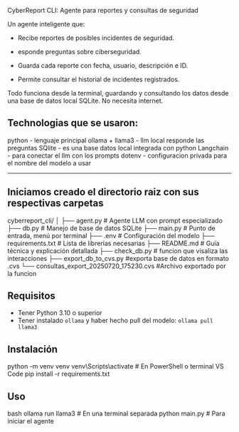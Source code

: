 CyberReport CLI: Agente para reportes y consultas de seguridad

Un agente inteligente que:

* Recibe reportes de posibles incidentes de seguridad.

* esponde preguntas sobre ciberseguridad.

* Guarda cada reporte con fecha, usuario, descripción e ID.

* Permite consultar el historial de incidentes registrados.

Todo funciona desde la terminal, guardando y consultando los datos desde una base de datos local SQLite. No necesita internet.

## Technologias que se usaron:

python - lenguaje principal
ollama + llama3 - llm local responde las preguntas
SQlite - es una base datos local integrada con python
Langchain - para conectar el llm con los prompts
dotenv - configuracion privada para el nombre del modelo a usar

----------------------------------------------------------------------

## Iniciamos creado el directorio raiz con sus respectivas carpetas

cyberreport_cli/
│
├── agent.py           # Agente LLM con prompt especializado
├── db.py              # Manejo de base de datos SQLite
├── main.py            # Punto de entrada, menú por terminal
├── .env               # Configuración del modelo
├── requirements.txt   # Lista de librerías necesarias
├── README.md          # Guía técnica y explicación detallada
├── check_db.py        # funcion que visaliza las interacciones
├── export_db_to_cvs.py #exporta base de datos en formato .cvs
└── consultas_export_20250720_175230.cvs #Archivo exportado por la funcion

## Requisitos
- Tener Python 3.10 o superior
- Tener instalado `ollama` y haber hecho pull del modelo: `ollama pull llama3`

## Instalación

python -m venv venv
venv\Scripts\activate       # En PowerShell o terminal VS Code
pip install -r requirements.txt


## Uso

bash
ollama run llama3            # En una terminal separada
python main.py               # Para iniciar el agente
